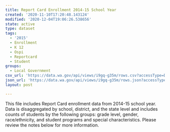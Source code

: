 ```yaml
---
title: Report Card Enrollment 2014-15 School Year
created: '2020-11-10T17:20:48.143124'
modified: '2020-12-04T19:06:26.538656'
state: active
type: dataset
tags:
  - '2015'
  - Enrollment
  - K 12
  - Ospi
  - Reportcard
  - Student
groups:
  - Local Government
csv_url: 'https://data.wa.gov/api/views/i9gq-g35m/rows.csv?accessType=DOWNLOAD'
json_url: 'https://data.wa.gov/api/views/i9gq-g35m/rows.json?accessType=DOWNLOAD'
layout: post

---
```

This file includes Report Card enrollment data from 2014-15 school year. Data is disaggregated by school, district, and the state level and includes counts of students by the following groups: grade level, gender, race/ethnicity, and student programs and special characteristics. Please review the notes below for more information.
